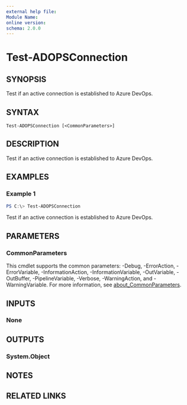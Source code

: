 ```yaml
---
external help file:
Module Name:
online version:
schema: 2.0.0
---
```


# Test-ADOPSConnection

## SYNOPSIS
Test if an active connection is established to Azure DevOps.

## SYNTAX

```
Test-ADOPSConnection [<CommonParameters>]
```

## DESCRIPTION
Test if an active connection is established to Azure DevOps.

## EXAMPLES

### Example 1
```powershell
PS C:\> Test-ADOPSConnection
```

Test if an active connection is established to Azure DevOps.

## PARAMETERS

### CommonParameters
This cmdlet supports the common parameters: -Debug, -ErrorAction, -ErrorVariable, -InformationAction, -InformationVariable, -OutVariable, -OutBuffer, -PipelineVariable, -Verbose, -WarningAction, and -WarningVariable. For more information, see [about_CommonParameters](http://go.microsoft.com/fwlink/?LinkID=113216).

## INPUTS

### None

## OUTPUTS

### System.Object
## NOTES

## RELATED LINKS
